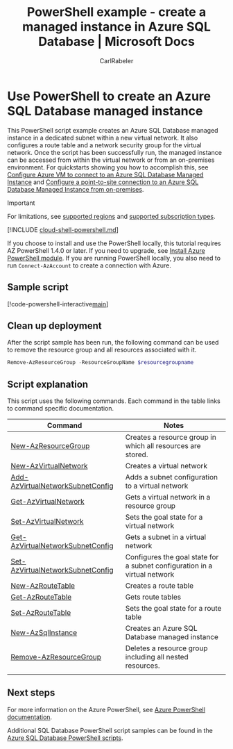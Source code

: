 ﻿---
title: PowerShell example - create a managed instance in Azure SQL Database | Microsoft Docs
description: Azure PowerShell example script to create a managed instance in Azure SQL Database
services: sql-database
ms.service: sql-database
ms.subservice: managed-instance
ms.custom: 
ms.devlang: PowerShell
ms.topic: sample
author: CarlRabeler
ms.author: carlrab
ms.reviewer:
manager: craigg
ms.date: 03/25/2019
---
# Use PowerShell to create an Azure SQL Database managed instance

This PowerShell script example creates an Azure SQL Database managed instance in a dedicated subnet within a new virtual network. It also configures a route table and a network security group for the virtual network. Once the script has been successfully run, the managed instance can be accessed from within the virtual network or from an on-premises environment. For quickstarts showing you how to accomplish this, see [Configure Azure VM to connect to an Azure SQL Database Managed Instance](../sql-database-managed-instance-configure-vm.md) and [Configure a point-to-site connection to an Azure SQL Database Managed Instance from on-premises](../sql-database-managed-instance-configure-p2s.md).

> [!IMPORTANT]
> For limitations, see [supported regions](../sql-database-managed-instance-resource-limits.md#supported-regions) and [supported subscription types](../sql-database-managed-instance-resource-limits.md#supported-subscription-types).

[!INCLUDE [cloud-shell-powershell.md](../../../includes/cloud-shell-powershell.md)]

If you choose to install and use the PowerShell locally, this tutorial requires AZ PowerShell 1.4.0 or later. If you need to upgrade, see [Install Azure PowerShell module](/powershell/azure/install-az-ps). If you are running PowerShell locally, you also need to run `Connect-AzAccount` to create a connection with Azure.

## Sample script

[!code-powershell-interactive[main](../../../powershell_scripts/sql-database/managed-instance/create-and-configure-managed-instance.ps1 "Create managed instance")]

## Clean up deployment

After the script sample has been run, the following command can be used to remove the resource group and all resources associated with it.

```powershell
Remove-AzResourceGroup -ResourceGroupName $resourcegroupname
```

## Script explanation

This script uses the following commands. Each command in the table links to command specific documentation.

| Command | Notes |
|---|---|
| [New-AzResourceGroup](/powershell/module/az.resources/new-azresourcegroup) | Creates a resource group in which all resources are stored. 
| [New-AzVirtualNetwork](/powershell/module/az.network/new-azvirtualnetwork) | Creates a virtual network |
| [Add-AzVirtualNetworkSubnetConfig](/powershell/module/az.network/Add-AzVirtualNetworkSubnetConfig) | Adds a subnet configuration to a virtual network |
| [Get-AzVirtualNetwork](/powershell/module/az.network/Get-AzVirtualNetwork) | Gets a virtual network in a resource group |
| [Set-AzVirtualNetwork](/powershell/module/az.network/Set-AzVirtualNetwork) | Sets the goal state for a virtual network |
| [Get-AzVirtualNetworkSubnetConfig](/powershell/module/az.network/Get-AzVirtualNetworkSubnetConfig) | Gets a subnet in a virtual network |
| [Set-AzVirtualNetworkSubnetConfig](/powershell/module/az.network/Set-AzVirtualNetworkSubnetConfig) | Configures the goal state for a subnet configuration in a virtual network |
| [New-AzRouteTable](/powershell/module/az.network/New-AzRouteTable) | Creates a route table |
| [Get-AzRouteTable](/powershell/module/az.network/Get-AzRouteTable) | Gets route tables |
| [Set-AzRouteTable](/powershell/module/az.network/Set-AzRouteTable) | Sets the goal state for a route table |
| [New-AzSqlInstance](/powershell/module/az.sql/New-AzSqlInstance) | Creates an Azure SQL Database managed instance |
| [Remove-AzResourceGroup](/powershell/module/az.resources/remove-azresourcegroup) | Deletes a resource group including all nested resources. |
|||

## Next steps

For more information on the Azure PowerShell, see [Azure PowerShell documentation](/powershell/azure/overview).

Additional SQL Database PowerShell script samples can be found in the [Azure SQL Database PowerShell scripts](../sql-database-powershell-samples.md).
